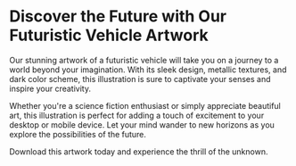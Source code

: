 <!--font:I recommend using "Montserrat" for the website.-->

# Discover the Future with Our Futuristic Vehicle Artwork

Our stunning artwork of a futuristic vehicle will take you on a journey to a world beyond your imagination. With its sleek design, metallic textures, and dark color scheme, this illustration is sure to captivate your senses and inspire your creativity.

Whether you're a science fiction enthusiast or simply appreciate beautiful art, this illustration is perfect for adding a touch of excitement to your desktop or mobile device. Let your mind wander to new horizons as you explore the possibilities of the future.

Download this artwork today and experience the thrill of the unknown.

<!--

Write me markdown content of website with wallpaper:

"A wallpaper with a simple illustration of a futuristic vehicle, with metallic textures and a dark and moody color scheme."

The header of the page should not be copy of the text but rather a real content of the website which is using this wallpaper.


---


# Futuristic Vehicle Wallpaper

Decorate your desktop or mobile screen with this stunning wallpaper featuring a sleek and futuristic vehicle. The illustration showcases metallic textures and a dark, moody color scheme that will add a touch of sophistication to your device.

Whether you're a fan of science fiction or simply appreciate beautiful design, this wallpaper is sure to impress. Download it today and enjoy the striking visual impact it brings to your screen.


---


Heading should not include word "wallpaper". The website should not be about the wallpaper itself, wallpaper is just a related background, rewrite whole content.


---


# Explore the Future with this Futuristic Vehicle Illustration

Step into a world of imagination and adventure with our stunning illustration of a futuristic vehicle. With its sleek design, metallic textures, and dark color scheme, this illustration will transport you to a world beyond your wildest dreams.

Whether you're a fan of science fiction or simply appreciate beautiful artwork, this illustration is sure to captivate your imagination. Use it as a background for your desktop or mobile device and let your mind wander to exciting new worlds.

Download this illustration today and explore the future like never before.


---


Heading is too long, rewrite whole content.


---


# Futuristic Vehicle Illustration

Experience the thrill of the future with our captivating illustration of a sleek and futuristic vehicle. With its metallic textures and dark, moody color scheme, this artwork will transport you to a world beyond your wildest dreams.

Whether you're a fan of science fiction or simply appreciate beautiful design, this illustration is sure to inspire your imagination. Use it as a stunning background for your desktop or mobile device and let your mind wander to exciting new worlds.

Download this illustration today and embark on an adventure into the unknown.


---


Heading is too long, rewrite whole content.


---


# Discover the Future with Our Futuristic Vehicle Artwork

Our stunning artwork of a futuristic vehicle will take you on a journey to a world beyond your imagination. With its sleek design, metallic textures, and dark color scheme, this illustration is sure to captivate your senses and inspire your creativity.

Whether you're a science fiction enthusiast or simply appreciate beautiful art, this illustration is perfect for adding a touch of excitement to your desktop or mobile device. Let your mind wander to new horizons as you explore the possibilities of the future.

Download this artwork today and experience the thrill of the unknown.


---


Write me a Google font which is best fitting for the website.

Pick from the list:
- Montserrat
- Poppins
- Exo 2
- Roboto
- Barlow Condensed
- IBM Plex Sans
- Great Vibes
- Alegreya
- Lobster
- Playfair Display
- Lato
- Futura
- Raleway
- Inter
- Open Sans
- Orbitron
- Dancing Script


Write just the font name nothing else.


---


I recommend using "Montserrat" for the website.

-->
